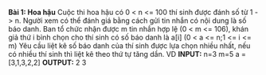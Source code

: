 **Bài 1: Hoa hậu**
Cuộc thi hoa hậu có 0 < n <= 100 thí sinh được đánh số từ 1 -> n. Người xem có thể đánh giá bằng cách gửi tin nhắn có nội dung là số báo danh. Ban tổ chức nhận được m tin nhắn hợp lệ (0 < m <= 106), khán giả thứ i bình chọn cho thí sinh có số báo danh là a[i] (0 < a <= n;1 <= i <= m)
Yêu cầu liệt kê số báo danh của thí sinh được lựa chọn nhiều nhất, nếu có nhiều thí sinh thì liệt kê theo thứ tự tăng dần.
VD
**INPUT:**
n=3
m=5
a = [3,1,3,2,2]
**OUTPUT:**
2 3